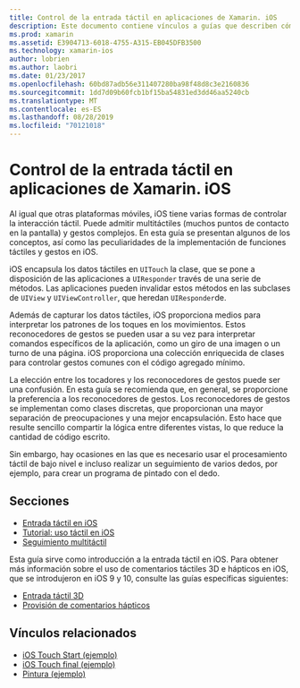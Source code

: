 ```yaml
---
title: Control de la entrada táctil en aplicaciones de Xamarin. iOS
description: Este documento contiene vínculos a guías que describen cómo trabajar con funciones táctiles, multitáctiles, gestos y toque 3D en una aplicación de Xamarin. iOS.
ms.prod: xamarin
ms.assetid: E3904713-6018-4755-A315-EB045DFB3500
ms.technology: xamarin-ios
author: lobrien
ms.author: laobri
ms.date: 01/23/2017
ms.openlocfilehash: 60bd87adb56e311407280ba98f48d8c3e2160836
ms.sourcegitcommit: 1dd7d09b60fcb1bf15ba54831ed3dd46aa5240cb
ms.translationtype: MT
ms.contentlocale: es-ES
ms.lasthandoff: 08/28/2019
ms.locfileid: "70121018"
---
```

# <a name="handling-touch-in-xamarinios-apps"></a>Control de la entrada táctil en aplicaciones de Xamarin. iOS

Al igual que otras plataformas móviles, iOS tiene varias formas de controlar la interacción táctil. Puede admitir multitáctiles (muchos puntos de contacto en la pantalla) y gestos complejos. En esta guía se presentan algunos de los conceptos, así como las peculiaridades de la implementación de funciones táctiles y gestos en iOS.

iOS encapsula los datos táctiles en `UITouch` la clase, que se pone a disposición de las aplicaciones a `UIResponder` través de una serie de métodos. Las aplicaciones pueden invalidar estos métodos en las subclases de `UIView` y `UIViewController`, que heredan `UIResponder`de.

Además de capturar los datos táctiles, iOS proporciona medios para interpretar los patrones de los toques en los movimientos. Estos reconocedores de gestos se pueden usar a su vez para interpretar comandos específicos de la aplicación, como un giro de una imagen o un turno de una página. iOS proporciona una colección enriquecida de clases para controlar gestos comunes con el código agregado mínimo.

La elección entre los tocadores y los reconocedores de gestos puede ser una confusión. En esta guía se recomienda que, en general, se proporcione la preferencia a los reconocedores de gestos. Los reconocedores de gestos se implementan como clases discretas, que proporcionan una mayor separación de preocupaciones y una mejor encapsulación. Esto hace que resulte sencillo compartir la lógica entre diferentes vistas, lo que reduce la cantidad de código escrito.

Sin embargo, hay ocasiones en las que es necesario usar el procesamiento táctil de bajo nivel e incluso realizar un seguimiento de varios dedos, por ejemplo, para crear un programa de pintado con el dedo.

## <a name="sections"></a>Secciones

- [Entrada táctil en iOS](touch-in-ios.md)
- [Tutorial: uso táctil en iOS](ios-touch-walkthrough.md)
- [Seguimiento multitáctil](touch-tracking.md)

Esta guía sirve como introducción a la entrada táctil en iOS. Para obtener más información sobre el uso de comentarios táctiles 3D e hápticos en iOS, que se introdujeron en iOS 9 y 10, consulte las guías específicas siguientes:

- [Entrada táctil 3D](~/ios/platform/3d-touch.md)
- [Provisión de comentarios hápticos](~/ios/user-interface/ios-ui/haptic-feedback.md)

## <a name="related-links"></a>Vínculos relacionados

- [iOS Touch Start (ejemplo)](https://docs.microsoft.com/samples/xamarin/ios-samples/applicationfundamentals-touch-start)
- [iOS Touch final (ejemplo)](https://docs.microsoft.com/samples/xamarin/ios-samples/applicationfundamentals-touch-final)
- [Pintura (ejemplo)](https://docs.microsoft.com/samples/xamarin/ios-samples/applicationfundamentals-fingerpaint)
